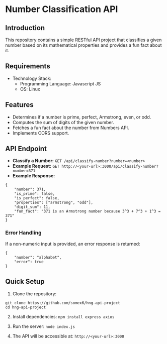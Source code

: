 # Number Classification API

## Introduction
This repository contains a simple RESTful API project that classifies a given number based on its mathematical properties and provides a fun fact about it.

## Requirements

- Technology Stack: 
    - Programming Language: Javascript JS
    - OS: Linux

## Features

- Determines if a number is prime, perfect, Armstrong, even, or odd.
- Computes the sum of digits of the given number.
- Fetches a fun fact about the number from Numbers API.
- Implements CORS support.

## API Endpoint
- **Classify a Number:** `GET /api/classify-number?number=<number>`
- **Example Request:** `GET http://<your-url>:3000/api/classify-number?number=371`
- **Example Response:**
```
{
    "number": 371,
    "is_prime": false,
    "is_perfect": false,
    "properties": ["armstrong", "odd"],
    "digit_sum": 11,
    "fun_fact": "371 is an Armstrong number because 3^3 + 7^3 + 1^3 = 371"
}
```

### Error Handling

If a non-numeric input is provided, an error response is returned:
```
{
    "number": "alphabet",
    "error": true
}
```

## Quick Setup

1) Clone the repository:
```
git clone https://github.com/somex6/hng-api-project
cd hng-api-project
```

2) Install dependencies:
`npm install express axios` 

3) Run the server:
`node index.js`

4) The API will be accessible at: `http://<your-url>:3000`